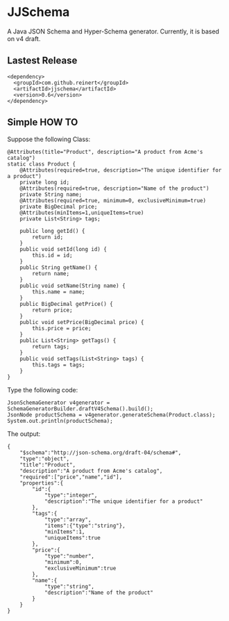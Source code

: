 JJSchema
===============

A Java JSON Schema and Hyper-Schema generator.
Currently, it is based on v4 draft.

Lastest Release
----------------

    <dependency>
      <groupId>com.github.reinert</groupId>
      <artifactId>jjschema</artifactId>
      <version>0.6</version>
    </dependency>

Simple HOW TO
----------------

Suppose the following Class:

    @Attributes(title="Product", description="A product from Acme's catalog")
    static class Product {
    	@Attributes(required=true, description="The unique identifier for a product")
    	private long id;
    	@Attributes(required=true, description="Name of the product")
    	private String name;
    	@Attributes(required=true, minimum=0, exclusiveMinimum=true)
    	private BigDecimal price;
    	@Attributes(minItems=1,uniqueItems=true)
    	private List<String> tags;
    	
    	public long getId() {
    		return id;
    	}
    	public void setId(long id) {
    		this.id = id;
    	}
    	public String getName() {
    		return name;
    	}	
    	public void setName(String name) {
    		this.name = name;
    	}
    	public BigDecimal getPrice() {
    		return price;
    	}
    	public void setPrice(BigDecimal price) {
    		this.price = price;
    	}
    	public List<String> getTags() {
    		return tags;
    	}
    	public void setTags(List<String> tags) {
    		this.tags = tags;
    	}
    }

Type the following code:

    JsonSchemaGenerator v4generator = SchemaGeneratorBuilder.draftV4Schema().build();
    JsonNode productSchema = v4generator.generateSchema(Product.class);
    System.out.println(productSchema);


The output:

    {
        "$schema":"http://json-schema.org/draft-04/schema#",
        "type":"object",
        "title":"Product",
        "description":"A product from Acme's catalog",
        "required":["price","name","id"],
        "properties":{
            "id":{
                "type":"integer",
                "description":"The unique identifier for a product"
            },
            "tags":{
                "type":"array",
                "items":{"type":"string"},
                "minItems":1,
                "uniqueItems":true
            },
            "price":{
                "type":"number",
                "minimum":0,
                "exclusiveMinimum":true
            },
            "name":{
                "type":"string",
                "description":"Name of the product"
            }
        }
    }

